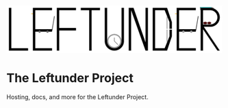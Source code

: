 ![Leftunder logo](/leftunder-color.svg)
# The Leftunder Project
Hosting, docs, and more for the Leftunder Project.
